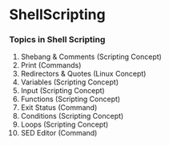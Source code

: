# ShellScripting
### Topics in Shell Scripting

1. Shebang & Comments (Scripting Concept)
2. Print (Commands)
3. Redirectors & Quotes (Linux Concept)
4. Variables (Scripting Concept)
5. Input (Scripting Concept)
6. Functions (Scripting Concept)
7. Exit Status (Command)
8. Conditions (Scripting Concept)
9. Loops (Scripting Concept)
10. SED Editor (Command)
